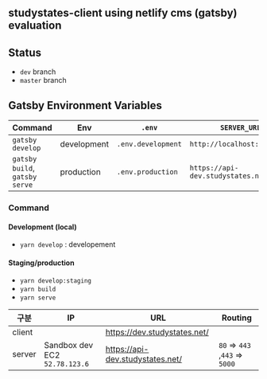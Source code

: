 ## studystates-client using netlify cms (gatsby) evaluation

## Status

- `dev` branch
- `master` branch

## Gatsby Environment Variables

| Command                        | Env         | `.env`             | `SERVER_URL`                |
| ------------------------------ | ----------- | ------------------ | --------------------------- |
| `gatsby develop`               | development | `.env.development` | `http://localhost:5000`     |
| `gatsby build`, `gatsby serve` | production  | `.env.production`  | `https://api-dev.studystates.net/:9000` |

### Command

#### Development (local)

- `yarn develop` : developement

#### Staging/production

- `yarn develop:staging`
- `yarn build`
- `yarn serve`

| 구분     | IP                            | URL                              | Routing                        |
| ------ | ----------------------------- | -------------------------------- | ------------------------------ |
| client |                               | https://dev.studystates.net/     |                                |
| server | Sandbox dev EC2 `52.78.123.6` | https://api-dev.studystates.net/ | `80` => `443` ,`443` => `5000` |
